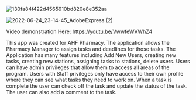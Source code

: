 ![130fa84f422d4565910bd820e8e352aa](https://user-images.githubusercontent.com/85464208/165571473-b7efc156-34f2-4b75-b1a6-aa1172a0add6.png)

![2022-06-24_23-14-45_AdobeExpress (2)](https://user-images.githubusercontent.com/85464208/175761151-4a2bf0bc-4b64-46ca-b74a-5a195db49faf.gif)

Video demonstration Here: https://youtu.be/VwwfeWVWhZ4

This app was created for AHF Pharmacy. The application allows the Pharmacy Manager to assign tasks and deadlines for those tasks. The Application has many features including Add New Users, creating new tasks, creating new stations, assigning tasks to stations, delete users. Users can have admin privileges that allow them to access all areas of the program. Users with Staff privileges only have access to their own profile where they can see what tasks they need to work on. When a task is complete the user can check off the task and update the status of the task. The user can also add a comment to the task. 

